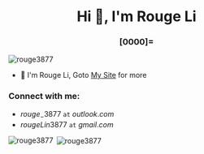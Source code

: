 <!--
**rouge3877/rouge3877** is a ✨ _special_ ✨ repository because its `README.md` (this file) appears on your GitHub profile.

Here are some ideas to get you started:

- 🔭 I’m currently working on ...
- 🌱 I’m currently learning ...
- 👯 I’m looking to collaborate on ...
- 🤔 I’m looking for help with ...
- 💬 Ask me about ...
- 📫 How to reach me: ...
- 😄 Pronouns: ...
- ⚡ Fun fact: ...
-->

<h1 align="center">Hi 🤔, I'm Rouge Li</h1>
<h3 align="center">[0000]=</h3>

<p align="left"> <img src="https://komarev.com/ghpvc/?username=rouge3877&label=Profile%20views&color=b40e0e&style=plastic" alt="rouge3877" /> </p>

- 🌱 I'm Rouge Li, Goto [My Site](https://rouge3877.github.io/) for more

<h3 align="left">Connect with me:</h3>

- $rouge_-3877$ `at` $outlook.com$
- $rougeLin3877$ `at` $gmail.com$

<p align="left">
</p>

<!--
<h3 align="left">Languages and Tools:</h3>
<p align="left"> <a href="https://www.gnu.org/software/bash/" target="_blank" rel="noreferrer"> <img src="https://www.vectorlogo.zone/logos/gnu_bash/gnu_bash-icon.svg" alt="bash" width="40" height="40"/> </a> <a href="https://www.cprogramming.com/" target="_blank" rel="noreferrer"> <img src="https://raw.githubusercontent.com/devicons/devicon/master/icons/c/c-original.svg" alt="c" width="40" height="40"/> </a> <a href="https://git-scm.com/" target="_blank" rel="noreferrer"> <img src="https://www.vectorlogo.zone/logos/git-scm/git-scm-icon.svg" alt="git" width="40" height="40"/> </a> <a href="https://golang.org" target="_blank" rel="noreferrer"> <img src="https://raw.githubusercontent.com/devicons/devicon/master/icons/go/go-original.svg" alt="go" width="40" height="40"/> </a> <a href="https://www.linux.org/" target="_blank" rel="noreferrer"> <img src="https://raw.githubusercontent.com/devicons/devicon/master/icons/linux/linux-original.svg" alt="linux" width="40" height="40"/> </a> <a href="https://postman.com" target="_blank" rel="noreferrer"> <img src="https://www.vectorlogo.zone/logos/getpostman/getpostman-icon.svg" alt="postman" width="40" height="40"/> </a> <a href="https://www.python.org" target="_blank" rel="noreferrer"> <img src="https://raw.githubusercontent.com/devicons/devicon/master/icons/python/python-original.svg" alt="python" width="40" height="40"/> </a> </p>
-->

<p><img align="left" src="https://github-readme-stats.vercel.app/api/top-langs?username=rouge3877&show_icons=true&locale=en&layout=compact" alt="rouge3877" /></p>

<p>&nbsp;<img align="center" src="https://github-readme-stats.vercel.app/api?username=rouge3877&show_icons=true&theme=synthwave&locale=en" alt="rouge3877" /></p>
